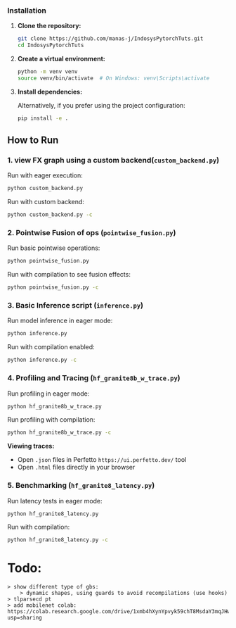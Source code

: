 ### Installation

1. **Clone the repository:**
   ```bash
   git clone https://github.com/manas-j/IndosysPytorchTuts.git
   cd IndosysPytorchTuts
   ```

2. **Create a virtual environment:**
   ```bash
   python -m venv venv
   source venv/bin/activate  # On Windows: venv\Scripts\activate
   ```

3. **Install dependencies:**
   <!-- ```bash
   pip install -r requirements.txt
   ``` -->
   Alternatively, if you prefer using the project configuration:
   ```bash
   pip install -e .
   ```

## How to Run

### 1. view FX graph using a custom backend(`custom_backend.py`)

Run with eager execution:
```bash
python custom_backend.py
```

Run with custom backend:
```bash
python custom_backend.py -c
```

### 2. Pointwise Fusion of ops (`pointwise_fusion.py`)

Run basic pointwise operations:
```bash
python pointwise_fusion.py
```

Run with compilation to see fusion effects:
```bash
python pointwise_fusion.py -c
```

### 3. Basic Inference script (`inference.py`)

Run model inference in eager mode:
```bash
python inference.py
```

Run with compilation enabled:
```bash
python inference.py -c
```

### 4. Profiling and Tracing (`hf_granite8b_w_trace.py`)

Run profiling in eager mode:
```bash
python hf_granite8b_w_trace.py
```

Run profiling with compilation:
```bash
python hf_granite8b_w_trace.py -c
```

**Viewing traces:**
- Open `.json` files in Perfetto `https://ui.perfetto.dev/` tool
- Open `.html` files directly in your browser

### 5. Benchmarking (`hf_granite8_latency.py`)

Run latency tests in eager mode:
```bash
python hf_granite8_latency.py
```

Run with compilation:
```bash
python hf_granite8_latency.py -c
```

# Todo:
    > show different type of gbs:
        > dynamic shapes, using guards to avoid recompilations (use hooks)
    > tlparsecd pt  
    > add mobilenet colab: https://colab.research.google.com/drive/1xmb4hXynYpvyk59chT8MsdaY3mqJHwvb?usp=sharing